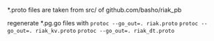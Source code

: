 
*.proto files are taken from src/ of github.com/basho/riak_pb

regenerate *.pg.go files with
  `protoc --go_out=. riak.proto`
  `protoc --go_out=. riak_kv.proto`
  `protoc --go_out=. riak_dt.proto`
